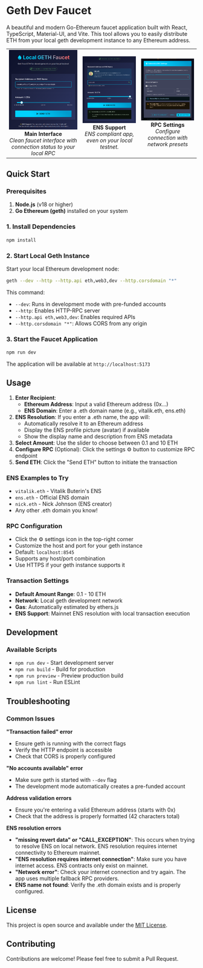 # Geth Dev Faucet

A beautiful and modern Go-Ethereum faucet application built with React, TypeScript, Material-UI, and Vite. This tool allows you to easily distribute ETH from your local geth development instance to any Ethereum address.

<table>
  <tr>
    <td align="center">
      <img src="./screenshots/image2.png" alt="Main Interface" width="250"/>
      <br />
      <strong>Main Interface</strong>
      <br />
      <em>Clean faucet interface with connection status to your local RPC</em>
    </td>
    <td align="center">
      <img src="./screenshots/image1.png" alt="ENS Support" width="250"/>
      <br />
      <strong>ENS Support</strong>
      <br />
      <em>ENS compliant app, even on your local testnet.</em>
    </td>
    <td align="center">
      <img src="./screenshots/image3.png" alt="RPC Settings" width="250"/>
      <br />
      <strong>RPC Settings</strong>
      <br />
      <em>Configure connection with network presets</em>
    </td>
  </tr>
</table>

## Quick Start

### Prerequisites

1. **Node.js** (v18 or higher)
2. **Go Ethereum (geth)** installed on your system

### 1. Install Dependencies

```bash
npm install
```

### 2. Start Local Geth Instance

Start your local Ethereum development node:

```bash
geth --dev --http --http.api eth,web3,dev --http.corsdomain "*"
```

This command:
- `--dev`: Runs in development mode with pre-funded accounts
- `--http`: Enables HTTP-RPC server
- `--http.api eth,web3,dev`: Enables required APIs
- `--http.corsdomain "*"`: Allows CORS from any origin

### 3. Start the Faucet Application

```bash
npm run dev
```

The application will be available at `http://localhost:5173`

## Usage

1. **Enter Recipient**: 
   - **Ethereum Address**: Input a valid Ethereum address (0x...)
   - **ENS Domain**: Enter a .eth domain name (e.g., vitalik.eth, ens.eth)
2. **ENS Resolution**: If you enter a .eth name, the app will:
   - Automatically resolve it to an Ethereum address
   - Display the ENS profile picture (avatar) if available
   - Show the display name and description from ENS metadata
3. **Select Amount**: Use the slider to choose between 0.1 and 10 ETH
4. **Configure RPC** (Optional): Click the settings ⚙️ button to customize RPC endpoint
5. **Send ETH**: Click the "Send ETH" button to initiate the transaction

### ENS Examples to Try
- `vitalik.eth` - Vitalik Buterin's ENS
- `ens.eth` - Official ENS domain
- `nick.eth` - Nick Johnson (ENS creator)
- Any other .eth domain you know!

### RPC Configuration

- Click the ⚙️ settings icon in the top-right corner
- Customize the host and port for your geth instance
- Default: `localhost:8545`
- Supports any host/port combination
- Use HTTPS if your geth instance supports it

### Transaction Settings

- **Default Amount Range**: 0.1 - 10 ETH
- **Network**: Local geth development network
- **Gas**: Automatically estimated by ethers.js
- **ENS Support**: Mainnet ENS resolution with local transaction execution

## Development

### Available Scripts

- `npm run dev` - Start development server
- `npm run build` - Build for production
- `npm run preview` - Preview production build
- `npm run lint` - Run ESLint

## Troubleshooting

### Common Issues

**"Transaction failed" error**
- Ensure geth is running with the correct flags
- Verify the HTTP endpoint is accessible
- Check that CORS is properly configured

**"No accounts available" error**
- Make sure geth is started with `--dev` flag
- The development mode automatically creates a pre-funded account

**Address validation errors**
- Ensure you're entering a valid Ethereum address (starts with 0x)
- Check that the address is properly formatted (42 characters total)

**ENS resolution errors**
- **"missing revert data" or "CALL_EXCEPTION"**: This occurs when trying to resolve ENS on local network. ENS resolution requires internet connectivity to Ethereum mainnet.
- **"ENS resolution requires internet connection"**: Make sure you have internet access. ENS contracts only exist on mainnet.
- **"Network error"**: Check your internet connection and try again. The app uses multiple fallback RPC providers.
- **ENS name not found**: Verify the .eth domain exists and is properly configured.



## License

This project is open source and available under the [MIT License](LICENSE).

## Contributing

Contributions are welcome! Please feel free to submit a Pull Request.

